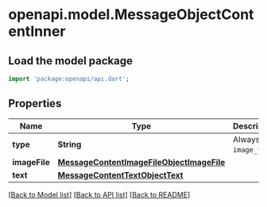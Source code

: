 # openapi.model.MessageObjectContentInner

## Load the model package
```dart
import 'package:openapi/api.dart';
```

## Properties
Name | Type | Description | Notes
------------ | ------------- | ------------- | -------------
**type** | **String** | Always `image_file`. | 
**imageFile** | [**MessageContentImageFileObjectImageFile**](MessageContentImageFileObjectImageFile.md) |  | 
**text** | [**MessageContentTextObjectText**](MessageContentTextObjectText.md) |  | 

[[Back to Model list]](../README.md#documentation-for-models) [[Back to API list]](../README.md#documentation-for-api-endpoints) [[Back to README]](../README.md)


